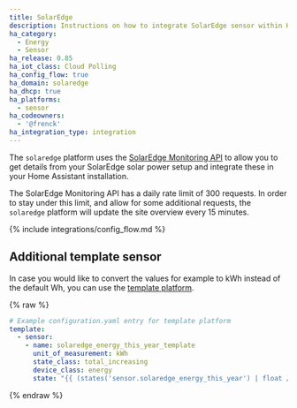 ```yaml
---
title: SolarEdge
description: Instructions on how to integrate SolarEdge sensor within Home Assistant.
ha_category:
  - Energy
  - Sensor
ha_release: 0.85
ha_iot_class: Cloud Polling
ha_config_flow: true
ha_domain: solaredge
ha_dhcp: true
ha_platforms:
  - sensor
ha_codeowners:
  - '@frenck'
ha_integration_type: integration
---
```


The `solaredge` platform uses the [SolarEdge Monitoring API](https://www.solaredge.com/sites/default/files/se_monitoring_api.pdf) to allow you to get details from your SolarEdge solar power setup and integrate these in your Home Assistant installation.

<div class='note'>

The SolarEdge Monitoring API has a daily rate limit of 300 requests. In order to stay under this limit, and allow for some additional requests, the `solaredge` platform will update the site overview every 15 minutes.

</div>

{% include integrations/config_flow.md %}

## Additional template sensor

In case you would like to convert the values for example to kWh instead of the default Wh, you can use the [template platform](/integrations/template).

{% raw %}

```yaml
# Example configuration.yaml entry for template platform
template:
  - sensor:
    - name: solaredge_energy_this_year_template
      unit_of_measurement: kWh
      state_class: total_increasing
      device_class: energy
      state: "{{ (states('sensor.solaredge_energy_this_year') | float / 1000) | round(2) }}"
```

{% endraw %}
